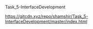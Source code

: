 Task_5-InterfaceDevelopment

https://gitcdn.xyz/repo/shamshir/Task_5-InterfaceDevelopment/master/index.html
